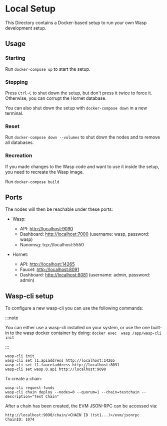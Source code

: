 # Local Setup

This Directory contains a Docker-based setup to run your own Wasp development setup.

## Usage

### Starting

Run `docker-compose up` to start the setup.

### Stopping

Press `Ctrl-C` to shut down the setup, but don't press it twice to force it. Otherwise, you can corrupt the Hornet database.

You can also shut down the setup with `docker-compose down` in a new terminal.

### Reset

Run `docker-compose down --volumes` to shut down the nodes and to remove all databases.

### Recreation

If you made changes to the Wasp code and want to use it inside the setup, you need to recreate the Wasp image.

Run `docker-compose build`

## Ports

The nodes will then be reachable under these ports:

- Wasp:
  - API: <http://localhost:9090>
  - Dashboard: <http://localhost:7000> (username: wasp, password: wasp)
  - Nanomsg: tcp://localhost:5550

- Hornet:
  - API: <http://localhost:14265>
  - Faucet: <http://localhost:8091>
  - Dashboard: <http://localhost:8081> (username: admin, password: admin)

## Wasp-cli setup

To configure a new wasp-cli you can use the following commands:

:::note

You can either use a wasp-cli installed on your system, or use the one built-in to the wasp docker container by doing: `docker exec  wasp /app/wasp-cli init`

:::

```shell
wasp-cli init
wasp-cli set l1.apiaddress http://localhost:14265
wasp-cli set l1.faucetaddress http://localhost:8091
wasp-cli set wasp.0.api http://localhost:9090
```

To create a chain:

```shell
wasp-cli request-funds
wasp-cli chain deploy --nodes=0 --quorum=1 --chain=testchain --description="Test Chain"
```

After a chain has been created, the EVM JSON-RPC can be accessed via:

```
http://localhost:9090/chain/<CHAIN ID (tst1...)>/evm/jsonrpc
ChainID: 1074
```
